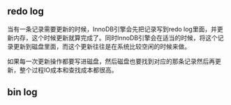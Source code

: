 ## redo log
当有一条记录需要更新的时候，InnoDB引擎会先把记录写到redo log里面，并更新内存，这个时候更新就算完成了。同时InnoDB引擎会在适当的时候，将这个记录更新到磁盘里面，而这个更新往往是在系统比较空闲的时候来做。

如果每一次更新操作都要写进磁盘，然后磁盘也要找到对应的那条记录然后再更新，整个过程IO成本和查找成本都很高。

## bin log
